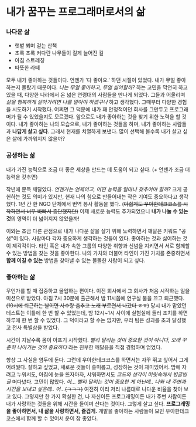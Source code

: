 # 내가 꿈꾸는 프로그래머로서의 삶

### 나다운 삶

- 햇볕 쬐며 걷는 산책
- 초록 초록 커다란 나무들이 길게 늘어진 길
- 아침 스트레칭
- 따뜻한 라떼

모두 내가 좋아하는 것들이다. 언젠가 '다 좋아요.' 하던 시절이 있었다. 내가 무얼 좋아하는지 몰랐기 때문이다. _나는 무얼 좋아하고, 무얼 싫어할까?_ 하는 고민을 막연히 하고 있을 때, 다양한 나라에서 온 넓은 연령대의 사람들을 만나게 되었다. 그들과 어울리며 _삶을 행복하게 살아가려면 나를 알아야 하겠구나_ 하고 생각했다. 그때부터 다양한 경험을 시도하기 시작했다. 어쩌면 그 덕분에 내가 꽤 안정적이던 회사를 그만두고 프로그래머가 될 수 있었을지도 모르겠다. 앞으로도 내가 좋아하는 것을 찾기 위한 노력을 할 것이다. 내가 좋아하는 나의 모습으로, 내가 좋아하는 것들을 하며, 내가 좋아하는 사람들과 **나답게 살고 싶다**. 그래서 현재를 치열하게 보낸다. 많이 선택해 볼수록 내가 살고 싶은 삶에 가까워지지 않을까?

### 공생하는 삶

내가 가진 능력으로 조금 더 좋은 세상을 만드는 데 도움이 되고 싶다. (+ 언젠가 조금 더 능력을 갖추면)

작년에 문득 깨달았다. _언젠가는 언제이고, 어떤 능력을 얼마나 갖추어야 할까?_ 크게 공헌하는 것도 의미가 있지만, 현재 나의 힘으로 만들어내는 작은 기여도 중요하다고 생각했다. 1년 간 한 NGO 단체에서 번역 봉사 활동을 했다. (~~아쉽게도 우아한테크코스를 시작하면서 너무 바빠서 중단했지만)~~ 이제 새로운 능력도 추가되었으니 **내가 나눌 수 있는 것**의 영역이 더 넓어지지 않았을까!

이와는 조금 다른 관점으로 내가 나다운 삶을 살기 위해 노력하면서 깨달은 키워드 "공생"이 있다. 사람마다 각자 중요하게 생각하는 것들이 있다. 좋아하는 것과 싫어하는 것이 제각각이다. 타인 혹은 내가 속한 그룹의 다양한 취향과 신념을 지키면서 서로 함께할 수 있는 방법을 찾는 것을 좋아한다. 나의 가치와 더불어 타인이 가진 가치를 존중하면서 **함께 이길 수 있는** 방법을 찾아낼 수 있는 똘똘한 사람이 되고 싶다.

### 좋아하는 삶

무언가를 할 때 집중하고 몰입하는 편이다. 이전 회사에서 그 회사가 처음 시작하는 일을 미션으로 받았다. 아침 7시 30분에 출근해서 밤 11시쯤에 연구실 불을 끄고 퇴근했다. ~~(10시에 퇴근하는 날이면 사수랑 춤추고 노래 부르면서 나갔다 ㅎㅎ)~~ 당시 내가 맡았던 테스트는 이틀에 한 번 할 수 있었는데, 밤 12시~1시 사이에 실험실에 들러 조치를 하면 하루에 한 번 할 수 있었다. 그 덕이라고 할 수는 없지만, 우리 팀은 성과를 초과 달성했고 전사 특별상을 받았다.

시간이 지날수록 몸이 아프기 시작했다. _빨리 달리는 것이 중요한 것이 아니다, 오래 꾸준히 나아가는 것이 중요하다_ 라는 진부한 깨달음을 직접 경험하며 얻었다.

항상 그 사실을 염두에 둔다. 그런데 우아한테크코스를 하면서는 자꾸 뛰고 싶어서 그게 어려웠다. 잘하고 싶었고, 새로운 것들이 흥미롭고, 성장하는 것이 재미있어서. 밤에 자려고 누워서도, 아침에 눈을 뜨자마자, 샤워하면서도 _코드와 생각이 머릿속에서 빙글빙글_ 떠다녔다. 고민이 많았다. _어... 빨리 달리는 것이 중요한 게 아닌데.. 나와 내 주변과 시간을 보내고 싶은데.. 어..._~~(ㅋㅋㅋ)~~ 여전히 이리 저리 나름대로 나다운 비율을 찾아 보고 있다. 그렇지만 한 가지 확실한 건, 나 자신이든 프로그래밍이든 내가 주변 사람이든 내가 사랑하는 것들을 위해 시간을 들이며 산다는 것이다. 그렇게 살고 싶다. **프로그래밍을 좋아하면서, 내 삶을 사랑하면서, 즐겁게.** 개발을 좋아하는 사람들이 모인 우아한테크코스에서 함께 할 수 있어서 운이 참 좋았다.
